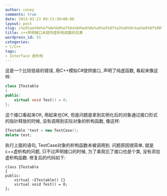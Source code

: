 ```yaml
---
author: coney
comments: true
date: 2013-03-23 09:13:30+00:00
layout: post
slug: c%e5%ae%9e%e7%8e%b0%e7%9a%84%e6%8e%a5%e5%8f%a3%e6%9c%aa%e6%8f%90%e4%be%9b%e8%99%9a%e6%9e%90%e6%9e%84%e7%9a%84%e5%90%8e%e6%9e%9c
title: c++声明接口未提供虚析构函数的后果
wordpress_id: 55
categories:
- C/C++
tags:
- Interface 虚析构
---
```


这是一个比较低级的错误, 用C++模拟C#提供接口, 声明了纯虚函数, 看起来像这样:

``` cpp
class ITestable
{
public:
    virtual void Test() = 0;
};
```

<!-- more -->

这个接口看起来OK, 用起来也OK, 但是问题是拿到实例化后的对象通过接口形式的指针释放的时候, 没有调用到实际对象的析构函数, 像这样:

``` cpp
ITestable *test = new TestCase();
delete test;
```

执行上面的语句, TestCase对象的析构函数未被调用到. 问题原因很简单, 就是c++虚析构的问题, 只不过声明接口的时候, 为了美观忘了接口也是个类, 没有添加虚析构函数. 修复后的代码如下:

```
class ITestable
{
public:
    virtual ~ITestable() {}
    virtual void Test() = 0;
};
```
